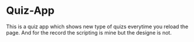 # Quiz-App
This is a quiz app which shows new type of quizs everytime you reload the page.
And for the record the scripting is mine but the designe is not. 
